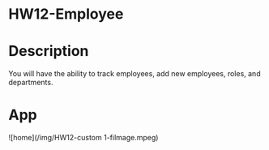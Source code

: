 # HW12-Employee


# Description

You will have the ability to track employees, add new employees, 
roles, and departments. 

# App

![home](/img/HW12-custom 1-filmage.mpeg)